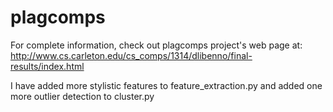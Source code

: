 plagcomps
=========

For complete information, check out plagcomps project's
web page at: http://www.cs.carleton.edu/cs_comps/1314/dlibenno/final-results/index.html

I have added more stylistic features to feature_extraction.py and added one more outlier detection to cluster.py
